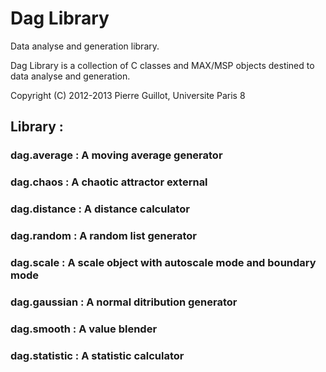 # Dag Library 

Data analyse and generation library.

Dag Library is a collection of C classes and MAX/MSP objects destined to data analyse and generation. 

Copyright (C) 2012-2013 Pierre Guillot, Universite Paris 8


## Library : 

### dag.average : A moving average generator
### dag.chaos : A chaotic attractor external
### dag.distance : A distance calculator
### dag.random : A random list generator
### dag.scale : A scale object with autoscale mode and boundary mode
### dag.gaussian : A normal ditribution generator
### dag.smooth : A value blender
### dag.statistic : A statistic calculator